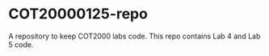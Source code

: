# COT20000125-repo
A repository to keep COT2000 labs code.
This repo contains Lab 4 and Lab 5 code.
